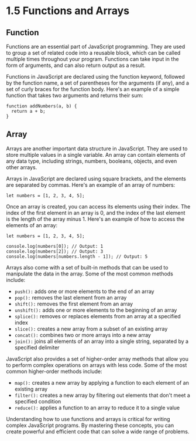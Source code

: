 # 1.5 Functions and Arrays

## Function

Functions are an essential part of JavaScript programming. They are used to group a set of related code into a reusable block, which can be called multiple times throughout your program. Functions can take input in the form of arguments, and can also return output as a result.

Functions in JavaScript are declared using the function keyword, followed by the function name, a set of parentheses for the arguments (if any), and a set of curly braces for the function body. Here's an example of a simple function that takes two arguments and returns their sum:

```
function addNumbers(a, b) {
  return a + b;
}
```

## Array
Arrays are another important data structure in JavaScript. They are used to store multiple values in a single variable. An array can contain elements of any data type, including strings, numbers, booleans, objects, and even other arrays.

Arrays in JavaScript are declared using square brackets, and the elements are separated by commas. Here's an example of an array of numbers:

```
let numbers = [1, 2, 3, 4, 5];
```
Once an array is created, you can access its elements using their index. The index of the first element in an array is 0, and the index of the last element is the length of the array minus 1. Here's an example of how to access the elements of an array:

```
let numbers = [1, 2, 3, 4, 5];

console.log(numbers[0]); // Output: 1
console.log(numbers[2]); // Output: 3
console.log(numbers[numbers.length - 1]); // Output: 5
```
Arrays also come with a set of built-in methods that can be used to manipulate the data in the array. Some of the most common methods include:

- `push():` adds one or more elements to the end of an array
- `pop():` removes the last element from an array
- `shift():` removes the first element from an array
- `unshift():` adds one or more elements to the beginning of an array
- `splice():` removes or replaces elements from an array at a specified index
- `slice():` creates a new array from a subset of an existing array
- `concat():` combines two or more arrays into a new array
- `join():` joins all elements of an array into a single string, separated by a specified delimiter

JavaScript also provides a set of higher-order array methods that allow you to perform complex operations on arrays with less code. Some of the most common higher-order methods include:

- `map():` creates a new array by applying a function to each element of an existing array
- `filter():` creates a new array by filtering out elements that don't meet a specified condition
- `reduce():` applies a function to an array to reduce it to a single value

Understanding how to use functions and arrays is critical for writing complex JavaScript programs. By mastering these concepts, you can create powerful and efficient code that can solve a wide range of problems.